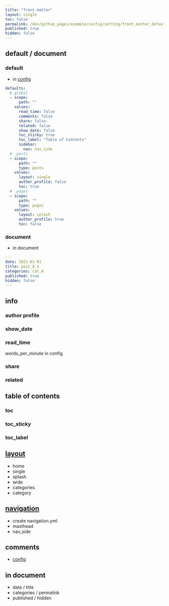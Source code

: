 ```yaml
---
title: "front matter"
layout: single
toc: false
permalink: /dev/github_pages/example/config/setting/front_matter_defaults_view
published: true
hidden: false
---
```




## default / document

### default

- in [config](/dev/github_pages#config)

```yml
defaults:
  # global
  - scope:
      path: ""
    values:
      read_time: false
      comments: false
      share: false
      related: false
      show_date: false
      toc_sticky: true
      toc_label: "Table of Contents"
      sidebar:
        nav: nav_side
  # _posts
  - scope:
      path: ""
      type: posts
    values:
      layout: single
      author_profile: false
      toc: true
  # _pages
  - scope:
      path: ""
      type: pages
    values:
      layout: splash
      author_profile: true
      toc: false
```

### document

- in document

```yml
---
date: 2021-01-01
title: post_A_1
categories: cat_A
published: true
hidden: false
---
```



## info

### author profile

### show_date

### read_time

words_per_minute in config

### share

### related



## table of contents

### toc

### toc_sticky

### toc_label



## [layout](/dev/github_pages/example/layouts)

- home
- single
- splash
- wide
- categories
- category

## [navigation](/dev/github_pages/example/navigation)

- create navigation.yml
- masthead
- nav_side

## comments

- [config](/dev/github_pages/example/config/setting/tool)



## in document

- date / title
- categories / permalink
- published / hidden



